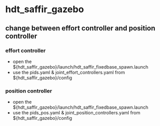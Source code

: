 # hdt_saffir_gazebo

## change between effort controller and position controller

### effort controller

* open the ${hdt_saffir_gazebo}/launch/hdt_saffir_fixedbase_spawn.launch
* use the pids.yaml & joint_effort_controllers.yaml from ${hdt_saffir_gazebo}/config


### position controller

* open the ${hdt_saffir_gazebo}/launch/hdt_saffir_fixedbase_spawn.launch
* use the pids_pos.yaml & joint_position_controllers.yaml from ${hdt_saffir_gazebo}/config


